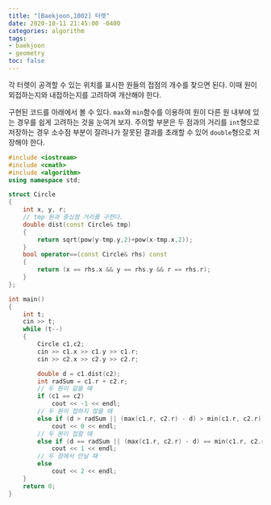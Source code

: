 ```yaml
---
title: "[Baekjoon,1002] 터렛"
date: 2020-10-11 21:45:00 -0400
categories: algorithm 
tags:
- baekjoon 
- geometry 
toc: false
---
```


각 터렛이 공격할 수 있는 위치를 표시한 원들의 접점의 개수를 찾으면 된다. 
이때 원이 외접하는지와 내접하는지를 고려하여 개산해야 한다. 

구현된 코드를 아래에서 볼 수 있다. `max`와 `min`함수를 이용하여 원이 다른 원 내부에 있는 경우를 쉽게 고려하는 것을 눈여겨 보자. 
주의할 부분은 두 점과의 거리를 `int`형으로 저장하는 경우 소수점 부분이 잘려나가 잘못된 결과를 초래할 수 있어 `double`형으로 저장해야 한다. 
```cpp
#include <iostream>
#include <cmath>
#include <algorithm>
using namespace std;

struct Circle
{
	int x, y, r;
	// tmp 원과 중심점 거리를 구한다. 
	double dist(const Circle& tmp)
	{
		return sqrt(pow(y-tmp.y,2)+pow(x-tmp.x,2));
	}
	bool operator==(const Circle& rhs) const
	{
		return (x == rhs.x && y == rhs.y && r == rhs.r);
	}
};

int main()
{
	int t;
	cin >> t;
	while (t--)
	{
		Circle c1,c2;
		cin >> c1.x >> c1.y >> c1.r;
		cin >> c2.x >> c2.y >> c2.r;

		double d = c1.dist(c2);
		int radSum = c1.r + c2.r;
		// 두 원이 같을 때 
		if (c1 == c2)
			cout << -1 << endl;
		// 두 원이 접하지 않을 때 
		else if (d > radSum || (max(c1.r, c2.r) - d) > min(c1.r, c2.r))
			cout << 0 << endl;
		// 두 원이 접할 때 
		else if (d == radSum || (max(c1.r, c2.r) - d) == min(c1.r, c2.r))
			cout << 1 << endl;
		// 두 점에서 만날 때 
		else
			cout << 2 << endl;
	}
	return 0;
}
```
